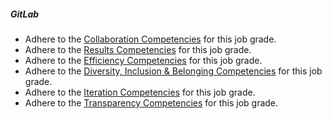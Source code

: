 ##### GitLab

* Adhere to the [Collaboration Competencies](/handbook/values/#collaboration-competency) for this job grade.
* Adhere to the [Results Competencies](/handbook/values/#results-competency) for this job grade.
* Adhere to the [Efficiency Competencies](/handbook/values/#efficiency-competency) for this job grade.
* Adhere to the [Diversity, Inclusion & Belonging Competencies](/handbook/values/#diversity-inclusion--belonging-competency) for this job grade.
* Adhere to the [Iteration Competencies](/handbook/values/#iteration-competency) for this job grade.
* Adhere to the [Transparency Competencies](/handbook/values/#transparency-competency) for this job grade.
